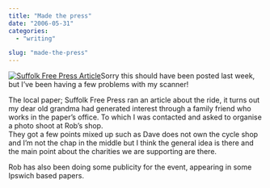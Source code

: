 ```yaml
---
title: "Made the press"
date: "2006-05-31"
categories: 
  - "writing"

slug: "made-the-press"
---
```


[![Suffolk Free Press Article](/images/157028034_9646b8131c_m.jpg)](http://www.flickr.com/photos/funkylarma/157028034/ "Photo Sharing")Sorry this should have been posted last week, but I’ve been having a few problems with my scanner!

The local paper; Suffolk Free Press ran an article about the ride, it turns out my dear old grandma had generated interest through a family friend who works in the paper’s office. To which I was contacted and asked to organise a photo shoot at Rob’s shop.  
They got a few points mixed up such as Dave does not own the cycle shop and I’m not the chap in the middle but I think the general idea is there and the main point about the charities we are supporting are there.

Rob has also been doing some publicity for the event, appearing in some Ipswich based papers.
